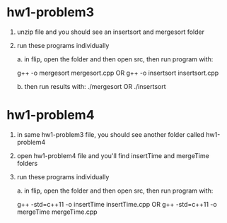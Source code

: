# hw1-problem3

1. unzip file and you should see an insertsort and mergesort folder

2. run these programs individually

    a. in flip, open the folder and then open src, then run program with:

    g++ -o mergesort mergesort.cpp 
    OR
    g++ -o insertsort insertsort.cpp 

    b. then run results with:
    ./mergesort
    OR
    ./insertsort

# hw1-problem4

1. in same hw1-problem3 file, you should see another folder called hw1-problem4

2. open hw1-problem4 file and you'll find insertTime and mergeTime folders

3. run these programs individually

    a. in flip, open the folder and then open src, then run program with:

    g++ -std=c++11 -o insertTime insertTime.cpp
    OR
    g++ -std=c++11 -o mergeTime mergeTime.cpp
